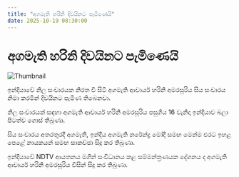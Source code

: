 ```yaml
---
title: "අගමැති හරිනි දිවයිනට පැමිණෙයි"
date: 2025-10-19 08:30:00
---
```


# අගමැති හරිනි දිවයිනට පැමිණෙයි

![Thumbnail](https://helakuru.sgp1.cdn.digitaloceanspaces.com/esana/images/lib/harini-amarasuriya-2025-official.jpg)

ඉන්දියාවේ නිල සංචාරයක නිරත වී සිටි අගමැති ආචාර්ය හරිනි අමරසූරිය සිය සංචාරය නිමා කරමින් දිවයිනට පැමිණ තිබෙනවා.

නිල සංචාරයක් සඳහා අගමැති ආචාර්ය හරිනි අමරසූරිය පසුගිය 16 වැනිදා ඉන්දියාව බලා පිටත්ව ගොස් තිබුණා.

සිය සංචාරය අතරතුරදී අගමැති, ඉන්දීය අගමැති නරේන්ද්‍ර මෝදි සමඟ මෙන්ම එරට ඉහළ පෙළේ නායකයන් සමඟ සාකච්ඡා සිදු කර තිබුණා.

ඉන්දියාවේ NDTV ආයතනය මගින් සංවිධානය කළ සම්මන්ත්‍රණයක දේශනය ද අගමැති ආචාර්ය හරිනි අමරසූරිය විසින් සිදු කර තිබුණා.

